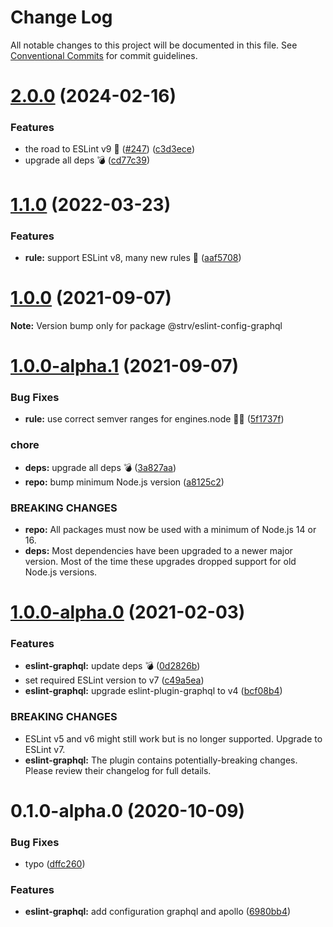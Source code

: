 # Change Log

All notable changes to this project will be documented in this file.
See [Conventional Commits](https://conventionalcommits.org) for commit guidelines.

# [2.0.0](https://github.com/strvcom/code-quality-tools/compare/@strv/eslint-config-graphql@1.1.0...@strv/eslint-config-graphql@2.0.0) (2024-02-16)


### Features

* the road to ESLint v9 🚀  ([#247](https://github.com/strvcom/code-quality-tools/issues/247)) ([c3d3ece](https://github.com/strvcom/code-quality-tools/commit/c3d3ecea02aca9f6293aa7b3ee18282ea2ab9048))
* upgrade all deps 💣 ([cd77c39](https://github.com/strvcom/code-quality-tools/commit/cd77c39ae6806e7531396040a35908da51a8b12c))





# [1.1.0](https://github.com/strvcom/code-quality-tools/compare/@strv/eslint-config-graphql@1.0.0...@strv/eslint-config-graphql@1.1.0) (2022-03-23)


### Features

* **rule:** support ESLint v8, many new rules 🎉 ([aaf5708](https://github.com/strvcom/code-quality-tools/commit/aaf57085da9498c1425b107d5f1d1e4f353dd000))





# [1.0.0](https://github.com/strvcom/code-quality-tools/compare/@strv/eslint-config-graphql@1.0.0-alpha.1...@strv/eslint-config-graphql@1.0.0) (2021-09-07)

**Note:** Version bump only for package @strv/eslint-config-graphql





# [1.0.0-alpha.1](https://github.com/strvcom/code-quality-tools/compare/@strv/eslint-config-graphql@1.0.0-alpha.0...@strv/eslint-config-graphql@1.0.0-alpha.1) (2021-09-07)


### Bug Fixes

* **rule:** use correct semver ranges for engines.node 🤦‍♂️ ([5f1737f](https://github.com/strvcom/code-quality-tools/commit/5f1737fb43dce5a7099cfc448cd98ee3cbf9879b))


### chore

* **deps:** upgrade all deps 💣 ([3a827aa](https://github.com/strvcom/code-quality-tools/commit/3a827aa2fe0f62a055de69323665ba03cd7eaf08))
* **repo:** bump minimum Node.js version ([a8125c2](https://github.com/strvcom/code-quality-tools/commit/a8125c2772a67a4565786667fb95f4b32b9b468c))


### BREAKING CHANGES

* **repo:** All packages must now be used with a minimum of Node.js 14 or 16.
* **deps:** Most dependencies have been upgraded to a newer major version. Most of the time these upgrades dropped support for old Node.js versions.





# [1.0.0-alpha.0](https://github.com/strvcom/code-quality-tools/compare/@strv/eslint-config-graphql@0.1.0-alpha.0...@strv/eslint-config-graphql@1.0.0-alpha.0) (2021-02-03)


### Features

* **eslint-graphql:** update deps 💣 ([0d2826b](https://github.com/strvcom/code-quality-tools/commit/0d2826be827f8cb5236198b35c0ce7f0ee51f9c7))
* set required ESLint version to v7 ([c49a5ea](https://github.com/strvcom/code-quality-tools/commit/c49a5ea0954cb05f8526d712045b754f557c5595))
* **eslint-graphql:** upgrade eslint-plugin-graphql to v4 ([bcf08b4](https://github.com/strvcom/code-quality-tools/commit/bcf08b4aa934189b15559e41a57db24d81e4c66f))


### BREAKING CHANGES

* ESLint v5 and v6 might still work but is no longer supported. Upgrade to ESLint v7.
* **eslint-graphql:** The plugin contains potentially-breaking changes. Please review their changelog for full details.





# 0.1.0-alpha.0 (2020-10-09)


### Bug Fixes

* typo ([dffc260](https://github.com/strvcom/code-quality-tools/commit/dffc26092fcb9695fcbc3b56c760230107fc90d2))


### Features

* **eslint-graphql:** add configuration graphql and apollo ([6980bb4](https://github.com/strvcom/code-quality-tools/commit/6980bb4a5ab8d6643004c8d84a107bea67a1f101))
